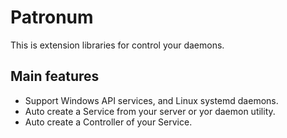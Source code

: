 # Patronum
This is extension libraries for control your daemons.

## Main features

* Support Windows API services, and Linux systemd daemons.
* Auto create a Service from your server or yor daemon utility.
* Auto create a Controller of your Service. 
